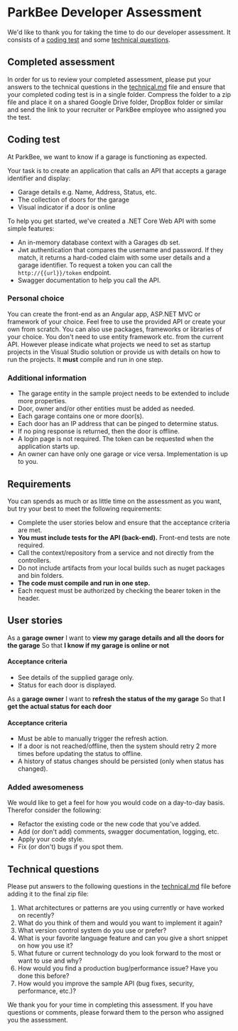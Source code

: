 # ParkBee Developer Assessment

We'd like to thank you for taking the time to do our developer assessment. It consists of a [coding test](#coding-test) and some [technical questions](#technical-questions).

## Completed assessment

In order for us to review your completed assessment, please put your answers to the technical questions in the [technical.md](technical.md) file and ensure that your completed coding test is in a single folder. Compress the folder to a zip file and place it on a shared Google Drive folder, DropBox folder or similar and send the link to your recruiter or ParkBee employee who assigned you the test.

## Coding test

At ParkBee, we want to know if a garage is functioning as expected.

Your task is to create an application that calls an API that accepts a garage identifier and display:

* Garage details e.g. Name, Address, Status, etc.
* The collection of doors for the garage
* Visual indicator if a door is online

To help you get started, we've created a .NET Core Web API with some simple features:

* An in-memory database context with a Garages db set.
* Jwt authentication that compares the username and password. If they match, it returns a hard-coded claim with some user details and a garage identifier. To request a token you can call the `http://{{url}}/token` endpoint.
* Swagger documentation to help you call the API.

### Personal choice

You can create the front-end as an Angular app, ASP.NET MVC or framework of your choice. Feel free to use the provided API or create your own from scratch. You can also use packages, frameworks or libraries of your choice. You don't need to use entity framework etc. from the current API.
However please indicate what projects we need to set as startup projects in the Visual Studio solution or provide us with details on how to run the projects. It **must** compile and run in one step.

### Additional information

* The garage entity in the sample project needs to be extended to include more properties.
* Door, owner and/or other entities must be added as needed.
* Each garage contains one or more door(s).
* Each door has an IP address that can be pinged to determine status.
* If no ping response is returned, then the door is offline.
* A login page is not required. The token can be requested when the application starts up.
* An owner can have only one garage or vice versa. Implementation is up to you.

## Requirements

You can spends as much or as little time on the assessment as you want, but try your best to meet the following requirements:

* Complete the user stories below and ensure that the acceptance criteria are met.
* **You must include tests for the API (back-end).** Front-end tests are note required.
* Call the context/repository from a service and not directly from the controllers.
* Do not include artifacts from your local builds such as nuget packages and bin folders.
* **The code must compile and run in one step.**
* Each request must be authorized by checking the bearer token in the header.

## User stories

As a **garage owner**
I want to **view my garage details and all the doors for the garage**
So that **I know if my garage is online or not**

#### Acceptance criteria

* See details of the supplied garage only.
* Status for each door is displayed.

As a **garage owner**
I want to **refresh the status of the my garage**
So that **I get the actual status for each door**

#### Acceptance criteria

* Must be able to manually trigger the refresh action.
* If a door is not reached/offline, then the system should retry 2 more times before updating the status to offline.
* A history of status changes should be persisted (only when status has changed).

### Added awesomeness

We would like to get a feel for how you would code on a day-to-day basis. Therefor consider the following:

* Refactor the existing code or the new code that you've added.
* Add (or don't add) comments, swagger documentation, logging, etc.
* Apply your code style.
* Fix (or don't) bugs if you spot them.

## Technical questions

Please put answers to the following questions in the [technical.md](technical.md) file before adding it to the final zip file:

1. What architectures or patterns are you using currently or have worked on recently?
2. What do you think of them and would you want to implement it again?
3. What version control system do you use or prefer?
4. What is your favorite language feature and can you give a short snippet on how you use it?
5. What future or current technology do you look forward to the most or want to use and why?
6. How would you find a production bug/performance issue? Have you done this before?
7. How would you improve the sample API (bug fixes, security, performance, etc.)?

We thank you for your time in completing this assessment. If you have questions or comments, please forward them to the person who assigned you the assessment.

